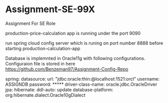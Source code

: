 # Assignment-SE-99X
Assignment For SE Role

production-price-calculation app is running under the port 9090

run spring cloud config server  which is runing on port number 8888 before starting production-calculation-app


Database is implemnted in Oracle11g with following configurations. Configuraion file is stored in here https://github.com/Benzeman97/Assignment-Config-Repo 

spring:
  datasource:
    url: "jdbc:oracle:thin:@localhost:1521:orcl"
    username: ASSIGNDB
    password: *****
    driver-class-name: oracle.jdbc.OracleDriver
  jpa:
    hibernate:
      ddl-auto: update
    database-platform: org.hibernate.dialect.Oracle10gDialect
